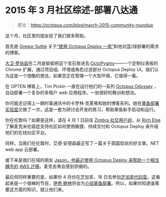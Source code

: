 # 2015 年 3 月社区综述-部署八达通

> 原文：<https://octopus.com/blog/march-2015-community-roundup>

这个月，社区里的朋友给了我们很多帮助。

首先是 [Gregor Suttie](https://twitter.com/gsuttie) 关于[“使用 Octopus Deploy 一周”](http://gregorsuttie.com/2015/03/01/one-week-using-octopus-deploy/)和他对蓝/绿部署的需求的博客。

[大卫·罗伯兹](https://twitter.com/davidroberts63)在二月底偷偷把这个宝石放进去:[OctoPygmy](http://teapotcoder.com/post/octopygmy)——一个定制仪表板的 Chrome 扩展，通过项目组、环境或角色过滤部分 Octopus Deploy UI。我们认为这是一个很酷的想法，如果您正在管理一个大型环境，它值得一看。

在 OPTEN 博客上，Tim Pickin 一直在运行他们的一系列 [Octopus Odyssey](http://www.opten.ch/blog/2015/02/18/our-octopus-odyssey-part-1-the-basics/) ，自动部署一个复杂的多租户 web 应用程序。一些很好的教训和想法。

你可能还记得上一期时事通讯中的卡罗林·克莱弗和她的博客系列。她在[章鱼部署实验室](http://octopusdeploylab.azurewebsites.net/)又做了一次，这是一套为研讨会开发的练习，帮助章鱼新手启动和运行。

你在伦敦吗？如果是这样，请在 4 月 1 日前往 [Zimbra 社交用户组](http://www.meetup.com/Zimbra-Social-Usergroup-UK/events/221055845/)，从 [Rich Else](https://twitter.com/RichElse) 了解麦克米伦癌症支持社区如何使用敏捷、持续交付和 Octopus Deploy 来升级他们的在线社区平台。

同样，当我们在伦敦时，艾德·安德森最近写了一篇关于英国现状的好文章。NET web app 云部署。

接下来是我们在域的朋友 [Jason，他最近使用 Octopus Deploy 来帮助一个相当棘手的](http://tech.domain.com.au/author/jason-brown/) [AWS 迁移](http://devops.fixt.co/?p=134)。麦克吉弗会感到骄傲的。

最后但同样重要的是，如果你 4 月份在芝加哥，18 日去参加[芝加哥代码营](http://www.chicagocodecamp.com/)。这看起来是一个很棒的节目，[伊恩·鲍林](https://twitter.com/ianpaullin)将会为[介绍章鱼部署](http://ianpaullin.com/2015/03/24/chicago-code-camp-2015-octopus-ahoy/)。所以，如果你知道谁需要这方面的知识，就让他们来。